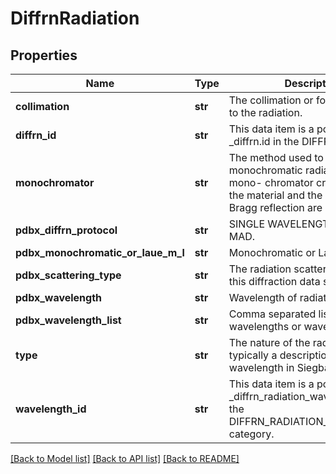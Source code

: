 # DiffrnRadiation

## Properties
Name | Type | Description | Notes
------------ | ------------- | ------------- | -------------
**collimation** | **str** | The collimation or focusing applied to the radiation. | [optional] 
**diffrn_id** | **str** | This data item is a pointer to _diffrn.id in the DIFFRN  category. | 
**monochromator** | **str** | The method used to obtain monochromatic radiation. If a mono-  chromator crystal is used, the material and the indices of the  Bragg reflection are specified. | [optional] 
**pdbx_diffrn_protocol** | **str** | SINGLE WAVELENGTH, LAUE, or MAD. | [optional] 
**pdbx_monochromatic_or_laue_m_l** | **str** | Monochromatic or Laue. | [optional] 
**pdbx_scattering_type** | **str** | The radiation scattering type for this diffraction data set. | [optional] 
**pdbx_wavelength** | **str** | Wavelength of radiation. | [optional] 
**pdbx_wavelength_list** | **str** | Comma separated list of wavelengths or wavelength range. | [optional] 
**type** | **str** | The nature of the radiation. This is typically a description  of the X-ray wavelength in Siegbahn notation. | [optional] 
**wavelength_id** | **str** | This data item is a pointer to _diffrn_radiation_wavelength.id  in the DIFFRN_RADIATION_WAVELENGTH category. | [optional] 

[[Back to Model list]](../README.md#documentation-for-models) [[Back to API list]](../README.md#documentation-for-api-endpoints) [[Back to README]](../README.md)

